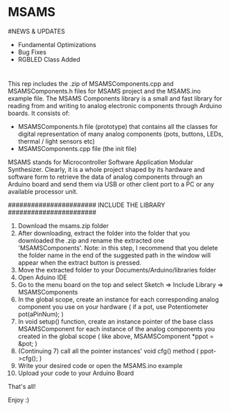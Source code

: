 # MSAMS

#NEWS & UPDATES
- Fundamental Optimizations
- Bug Fixes
- RGBLED Class Added
#

This rep includes the .zip of MSAMSComponents.cpp and MSAMSComponents.h files for MSAMS project and the MSAMS.ino example file.
The MSAMS Components library is a small and fast library for reading from and writing to analog electronic components through Arduino boards. It consists of:

- MSAMSComponents.h file (prototype) that contains all the classes for digital representation of many analog components (pots, buttons, LEDs, thermal / light sensors etc)
- MSAMSComponents.cpp file (the init file)

MSAMS stands for Microcontroller Software Application Modular Synthesizer. Clearly, it is a whole project shaped by its hardware and software form to retrieve the data of analog components through an Arduino board and send them via USB or other client port to a PC or any available processor unit.

####################### INCLUDE THE LIBRARY #######################
1. Download the msams.zip folder
2. After downloading, extract the folder into the folder that you downloaded the .zip and rename the extracted one 'MSAMSComponents'. Note: in this step, I recommend that you delete the folder name in the end of the suggested path in the window will appear when the extract button is pressed.
3. Move the extracted folder to your Documents/Arduino/libraries folder
4. Open Aduino IDE
5. Go to the menu board on the top and select Sketch => Include Library => MSAMSComponents
6. In the global scope, create an instance for each corresponding analog component you use on your hardware ( if a pot, use Potentiometer pot(aPinNum); )
7. In void setup() function, create an instance pointer of the base class MSAMSComponent for each instance of the analog components you created in the global scope ( like above, MSAMSComponent *ppot = &pot; )
8. (Continuing 7) call all the pointer instances' void cfg() method ( ppot->cfg(); )
9. Write your desired code or open the MSAMS.ino example
10. Upload your code to your Arduino Board

That's all!

Enjoy :)
